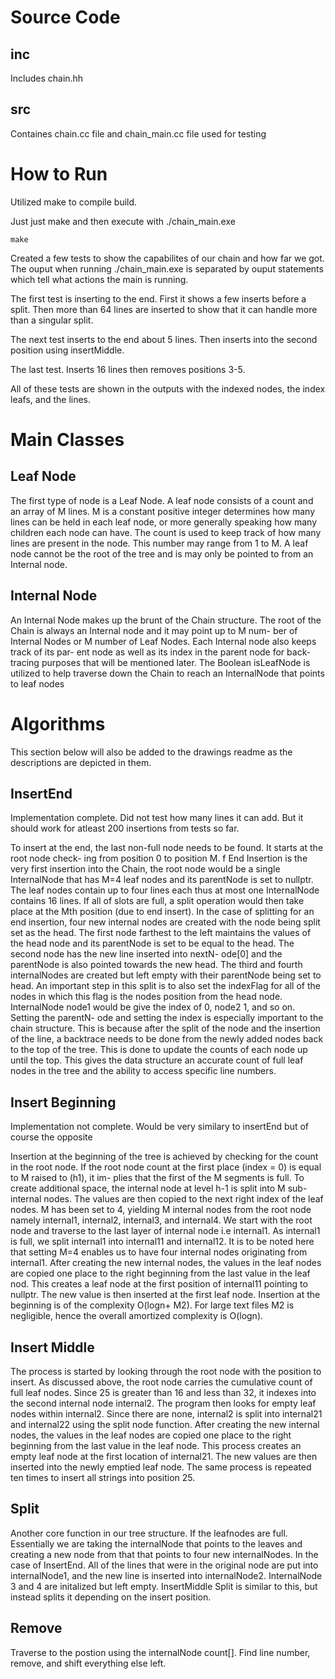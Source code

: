 # Source Code

## inc
Includes chain.hh 

## src
Containes chain.cc file and chain_main.cc file used for testing

# How to Run

Utilized make to compile build.

Just just make and then execute with ./chain_main.exe
```
make
```

Created a few tests to show the capabilites of our chain and how far we got.
The ouput when running ./chain_main.exe is separated by ouput statements which tell what 
actions the main is running. 

The first test is inserting to the end. First it shows a few inserts before a split. Then more than 
64 lines are inserted to show that it can handle more than a singular split.

The next test inserts to the end about 5 lines. Then inserts into the second position using insertMiddle.

The last test. Inserts 16 lines then removes positions 3-5. 

All of these tests are shown in the outputs with the indexed nodes, the index leafs, and the lines.

# Main Classes

## Leaf Node
The first type of node is a Leaf Node. A leaf
node consists of a count and an array of M lines.
M is a constant positive integer determines how
many lines can be held in each leaf node, or more
generally speaking how many children each node
can have. The count is used to keep track of how
many lines are present in the node. This number
may range from 1 to M. A leaf node cannot be
the root of the tree and is may only be pointed to
from an Internal node.

## Internal Node

An Internal Node makes up the brunt of the
Chain structure. The root of the Chain is always
an Internal node and it may point up to M num-
ber of Internal Nodes or M number of Leaf Nodes.
Each Internal node also keeps track of its par-
ent node as well as its index in the parent node
for back-tracing purposes that will be mentioned
later. The Boolean isLeafNode is utilized to help
traverse down the Chain to reach an InternalNode
that points to leaf nodes

# Algorithms

This section below will also be added to the drawings readme as the descriptions are depicted in them.

## InsertEnd
Implementation complete. Did not test how many lines it can add. But it should work for atleast 200 
insertions from tests so far. 

To insert at the end, the last non-full node needs to be found. It starts at the root node check-
ing from position 0 to position M. f End Insertion is the very first insertion into the Chain, the root node would be a
single InternalNode that has M=4 leaf nodes and its parentNode is set to nullptr. The leaf nodes
contain up to four lines each thus at most one InternalNode contains 16 lines. If all of slots are
full, a split operation would then take place at the Mth position (due to end insert). In the case
of splitting for an end insertion, four new internal nodes are created with the node being split
set as the head. The first node farthest to the left maintains the values of the head node and its
parentNode is set to be equal to the head. The second node has the new line inserted into nextN-
ode[0] and the parentNode is also pointed towards the new head. The third and fourth internalNodes
are created but left empty with their parentNode being set to head. An important step in this split
is to also set the indexFlag for all of the nodes in which this flag is the nodes position from the head
node. InternalNode node1 would be give the index of 0, node2 1, and so on. Setting the parentN-
ode and setting the index is especially important to the chain structure. This is because after the
split of the node and the insertion of the line, a backtrace needs to be done from the newly added
nodes back to the top of the tree. This is done to update the counts of each node up until the top.
This gives the data structure an accurate count of full leaf nodes in the tree and the ability to access
specific line numbers.

## Insert Beginning
Implementation not complete. Would be very similary to insertEnd but of course the opposite

Insertion at the beginning of the tree is achieved by checking for the count in the root
node. If the root node count at the first place (index = 0) is equal to M raised to (h1), it im-
plies that the first of the M segments is full. To create additional space, the internal node
at level h-1 is split into M sub-internal nodes. The values are then copied to the next right
index of the leaf nodes. M has been set to 4, yielding M internal nodes from the root node namely internal1, internal2,
internal3, and internal4. We start with the root node and traverse to the last layer of internal 
node i.e internal1. As internal1 is full, we split internal1
into internal11 and internal12. It is to be noted here that setting M=4 enables us to have four
internal nodes originating from internal1. After creating the new internal nodes, the values in
the leaf nodes are copied one place to the right beginning from the last value in the leaf nod.
This creates a leaf node at the first position of internal11 pointing to nullptr. The new value
is then inserted at the first leaf node. Insertion at the beginning is of the complexity O(logn+
M2). For large text files M2 is negligible, hence the overall amortized complexity is O(logn).

## Insert Middle

The process is started by looking through the root node with the position to insert. As 
discussed above, the root node carries the cumulative count of full leaf nodes. Since 25 is greater 
than 16 and less than 32, it indexes into the second internal node internal2. The program then looks 
for empty leaf nodes within internal2. Since there are none, internal2 is split into internal21 and internal22
using the split node function. 
After creating the new internal nodes, the values in the leaf nodes are copied one place to the right 
beginning from the last value in the leaf node. This process creates an empty leaf node at the first location 
of internal21. The new values are then inserted into the newly emptied leaf node. The same process is repeated ten 
times to insert all strings into position 25.

## Split

Another core function in our tree structure. If the leafnodes are full. Essentially we are taking the internalNode that points to the leaves and creating a new node from that that points to four new internalNodes. In the case of InsertEnd. All of the lines that were in the original node are put into internalNode1, and the new line is inserted into internalNode2. InternalNode 3 and 4 are initalized but left empty.
InsertMiddle Split is similar to this, but instead splits it depending on the insert position.

## Remove
Traverse to the postion using the internalNode count[]. Find line number, remove, and shift everything else left.

